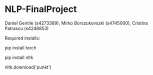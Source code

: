# NLP-FinalProject
 Daniel Gentile (s4273389), Mirko Borszukovszki (s4745000), Cristina Patrascu (s4246853)

Required installs:

pip install torch

pip install nltk

nltk.download('punkt')